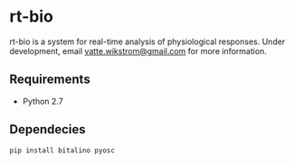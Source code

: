 # rt-bio

rt-bio is a system for real-time analysis of physiological responses. Under development, email vatte.wikstrom@gmail.com for more information.

## Requirements

 - Python 2.7

## Dependecies

```
pip install bitalino pyosc
```
